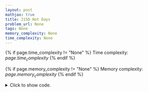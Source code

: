 ```yaml
---
layout: post
mathjax: true
title: 215D Hot Days
problem_url: None
tags: None
memory_complexity: None
time_complexity: None
---
```




{% if page.time_complexity != "None" %}
Time complexity: ${{ page.time_complexity }}$
{% endif %}

{% if page.memory_complexity != "None" %}
Memory complexity: ${{ page.memory_complexity }}$
{% endif %}

<details>
<summary>
<p style="display:inline">Click to show code.</p>
</summary>
```cpp
{% raw %}
using namespace std;
using ll = long long;
using vll = vector<ll>;
ll iceil(ll a, ll b) { return (a + b - 1) / b; }
ll solve(
    int n, int m, vll const &t, vll const &T, vll const &x, vll const &cost)
{
    ll ans = 0;
    for (int i = 0; i < n; ++i)
    {
        ll safe_children_per_bus = min(max(T[i] - t[i], 0LL), (ll)m);
        ll one = cost[i] + x[i] * (safe_children_per_bus == m ? 0 : m);
        if (safe_children_per_bus == 0 or safe_children_per_bus == m)
        {
            ans += one;
            continue;
        }
        ll nbuses = iceil(m, safe_children_per_bus);
        ll spaced = nbuses * cost[i];
        ans += min(one, spaced);
    }
    return ans;
}
int main(void)
{
    int n, m;
    vll t, T, x, cost;
    cin >> n >> m;
    t.resize(n), T.resize(n), x.resize(n), cost.resize(n);
    for (int i = 0; i < n; ++i)
        cin >> t[i] >> T[i] >> x[i] >> cost[i];
    cout << solve(n, m, t, T, x, cost) << endl;
    return 0;
}

{% endraw %}
```
</details>

